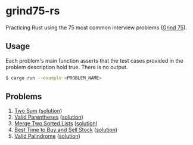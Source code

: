 # grind75-rs

Practicing Rust using the 75 most common interview problems ([Grind 75](https://www.techinterviewhandbook.org/grind75)).

## Usage

Each problem's main function asserts that the test cases provided in the problem description hold true. There is no output.

```bash
$ cargo run --example <PROBLEM_NAME>
```

## Problems

1. [Two Sum](https://leetcode.com/problems/two-sum) ([solution](examples/two_sum.rs))
2. [Valid Parentheses](https://leetcode.com/problems/valid-parentheses) ([solution](examples/valid_parentheses.rs))
3. [Merge Two Sorted Lists](https://leetcode.com/problems/merge-two-sorted-lists) ([solution](examples/merge_two_sorted_lists.rs))
4. [Best Time to Buy and Sell Stock](https://leetcode.com/problems/best-time-to-buy-and-sell-stock) ([solution](examples/best_time_to_buy_and_sell_stock.rs))
5. [Valid Palindrome](https://leetcode.com/problems/valid-palindrome) ([solution](examples/valid_palindrome.rs))
